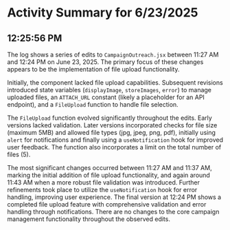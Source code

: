 # Activity Summary for 6/23/2025

## 12:25:56 PM
The log shows a series of edits to `CampaignOutreach.jsx`  between 11:27 AM and 12:24 PM on June 23, 2025.  The primary focus of these changes appears to be the implementation of file upload functionality.

Initially, the component lacked file upload capabilities.  Subsequent revisions introduced state variables (`displayImage`, `storeImages`, `error`) to manage uploaded files,  an `ATTACH_URL` constant (likely a placeholder for an API endpoint), and a `FileUpload` function to handle file selection.

The `FileUpload` function evolved significantly throughout the edits.  Early versions lacked validation. Later versions incorporated checks for file size (maximum 5MB) and allowed file types (jpg, jpeg, png, pdf), initially using `alert` for notifications and finally using a `useNotification` hook for improved user feedback.  The function also incorporates a limit on the total number of files (5).

The most significant changes occurred between 11:27 AM and 11:37 AM, marking the initial addition of file upload functionality, and again around 11:43 AM when a more robust file validation was introduced. Further refinements took place to utilize the `useNotification` hook for error handling, improving user experience.  The final version at 12:24 PM shows a completed file upload feature with comprehensive validation and error handling through notifications.  There are no changes to the core campaign management functionality  throughout the observed edits.
